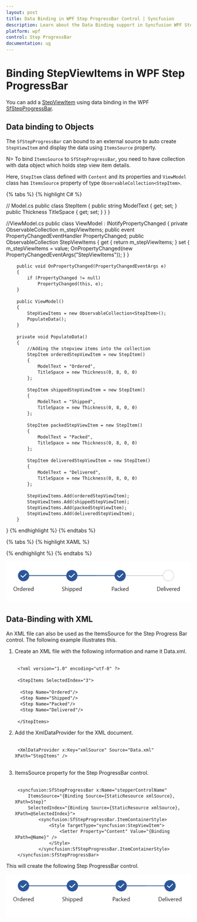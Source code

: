 ```yaml
---
layout: post
title: Data Binding in WPF Step ProgressBar Control | Syncfusion
description: Learn about the Data Binding support in Syncfusion WPF Step ProgressBar control and how to bind the properties.
platform: wpf
control: Step ProgressBar
documentation: ug
---
```


# Binding StepViewItems in WPF Step ProgressBar

You can add a [StepViewItem](https://help.syncfusion.com/cr/wpf/Syncfusion.UI.Xaml.ProgressBar.StepViewItem.html) using data binding in the WPF [SfStepProgressBar](https://help.syncfusion.com/cr/wpf/Syncfusion.UI.Xaml.ProgressBar.SfStepProgressBar.html).

## Data binding to Objects

The `SfStepProgressBar` can bound to an external source to auto create `StepViewItem` and display the data using `ItemsSource` property.   

N> To bind `ItemsSource` to `SfStepProgressBar`, you need to have collection with data object which holds step view item details.

Here, `StepItem` class defined with `Content` and its properties and `ViewModel` class has `ItemsSource` property of type `ObservableCollection<StepItem>`.

{% tabs %}
{% highlight C# %}

// Model.cs
public class StepItem 
    {
        public string ModelText { get; set; }       
        public Thickness TitleSpace { get; set; }
    }
}

//ViewModel.cs
public class ViewModel : INotifyPropertyChanged
{
        private ObservableCollection<StepItem> m_stepViewItems;
        public event PropertyChangedEventHandler PropertyChanged;
        public ObservableCollection<StepItem> StepViewItems
        {
            get
            {
                return m_stepViewItems;
            }
            set
            {
                m_stepViewItems = value;
                OnPropertyChanged(new PropertyChangedEventArgs("StepViewItems"));
            }
        }

        public void OnPropertyChanged(PropertyChangedEventArgs e)
        {
            if (PropertyChanged != null)
                PropertyChanged(this, e);
        }

        public ViewModel()
        {
            StepViewItems = new ObservableCollection<StepItem>();
            PopulateData();
        }

        private void PopulateData()
        {
            //Adding the stepview items into the collection
            StepItem orderedStepViewItem = new StepItem()
            {
                ModelText = "Ordered",
                TitleSpace = new Thickness(0, 8, 0, 0)
            };

            StepItem shippedStepViewItem = new StepItem()
            {
                ModelText = "Shipped",
                TitleSpace = new Thickness(0, 8, 0, 0)
            };

            StepItem packedStepViewItem = new StepItem()
            {
                ModelText = "Packed",
                TitleSpace = new Thickness(0, 8, 0, 0)
            };

            StepItem deliveredStepViewItem = new StepItem()
            {
                ModelText = "Delivered",
                TitleSpace = new Thickness(0, 8, 0, 0)
            };

            StepViewItems.Add(orderedStepViewItem);
            StepViewItems.Add(shippedStepViewItem);
            StepViewItems.Add(packedStepViewItem);
            StepViewItems.Add(deliveredStepViewItem);
        }
}
{% endhighlight %}
{% endtabs %}

{% tabs %}
{% highlight XAML %}

<Grid Name="grid">
    <syncfusion:SfStepProgressBar
        x:Name="stepperControlName"
        Margin="40"
        ItemsSource="{Binding StepViewItems}"
        Orientation="Horizontal"
        SelectedIndex="2">
            <syncfusion:SfStepProgressBar.ItemContainerStyle>
                <Style TargetType="syncfusion:StepViewItem">
                    <Setter Property="Content" Value="{Binding ModelText}" />
                    <Setter Property="TextSpacing" Value="{Binding TitleSpace}" />
                </Style>
            </syncfusion:SfStepProgressBar.ItemContainerStyle>
            <syncfusion:SfStepProgressBar.DataContext>
                <local:ViewModel />
            </syncfusion:SfStepProgressBar.DataContext>
    </syncfusion:SfStepProgressBar>
</Grid>
{% endhighlight %}
{% endtabs %}

![WPF Step ProgressBar control auto creates stepview item from objects using data binding](Data-binding_images/Data-Binding.png)


## Data-Binding with XML

An XML file can also be used as the ItemsSource for the Step Progress Bar control. The following example illustrates this.

1. Create an XML file with the following information and name it Data.xml.

   ~~~xaml

	<?xml version="1.0" encoding="utf-8" ?>

    <StepItems SelectedIndex="3">

     <Step Name="Ordered"/>
     <Step Name="Shipped"/>
     <Step Name="Packed"/>
     <Step Name="Delivered"/>

    </StepItems>
   ~~~
			
2. Add the XmlDataProvider for the XML document.

   ~~~xaml

    <XmlDataProvider x:Key="xmlSource" Source="Data.xml" XPath="StepItems" />
			
   ~~~

3. ItemsSource property for the Step ProgressBar control.

   ~~~xaml
   
	<syncfusion:SfStepProgressBar x:Name="stepperControlName"
        ItemsSource="{Binding Source={StaticResource xmlSource}, XPath=Step}"
        SelectedIndex="{Binding Source={StaticResource xmlSource}, XPath=@SelectedIndex}">
            <syncfusion:SfStepProgressBar.ItemContainerStyle>
                <Style TargetType="syncfusion:StepViewItem">
                    <Setter Property="Content" Value="{Binding XPath=@Name}" />
                </Style>
            </syncfusion:SfStepProgressBar.ItemContainerStyle>
    </syncfusion:SfStepProgressBar>

   ~~~
		
This will create the following Step ProgressBar control.

![WPF Step ProgressBar auto creates stepview item from XML using data binding](Data-Binding_images/Data-Binding_img.png)